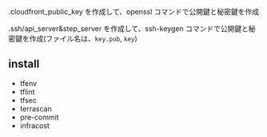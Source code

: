 .cloudfront_public_key を作成して、openssl コマンドで公開鍵と秘密鍵を作成

.ssh/api_server&step_server を作成して、ssh-keygen コマンドで公開鍵と秘密鍵を作成(ファイル名は、`key.pub`, `key`)

## install
- tfenv
- tflint
- tfsec
- terrascan
- pre-commit
- infracost
